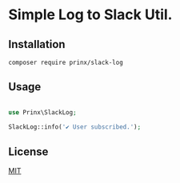 # Simple Log to Slack Util.

## Installation

```shell
composer require prinx/slack-log
```

## Usage

```php

use Prinx\SlackLog;

SlackLog::info('✔️ User subscribed.');
```

## License

[MIT](LICENSE)
